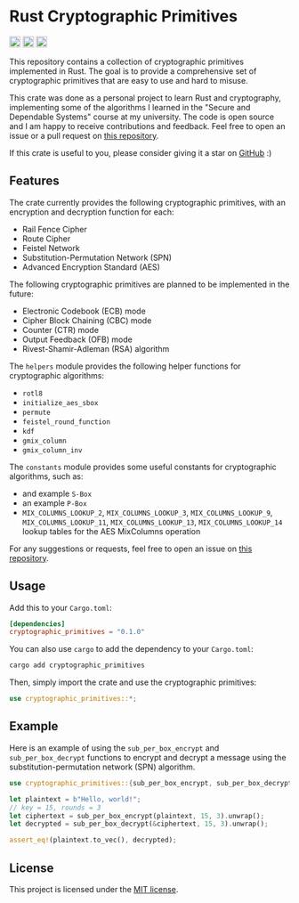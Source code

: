 Rust Cryptographic Primitives
=============================
[<img alt="github" src="https://img.shields.io/badge/github-razvanperial/cryptographic_primitives-8da0cb?style=for-the-badge&labelColor=555555&logo=github" height="20">](https://github.com/razvanperial/cryptographic_primitives)
[<img alt="crates.io" src="https://img.shields.io/crates/v/cryptographic_primitives.svg?style=for-the-badge&color=fc8d62&logo=rust" height="20">](https://crates.io/crates/cryptographic_primitives)
[<img alt="docs.rs" src="https://img.shields.io/badge/docs.rs-cryptographic_primitives-66c2a5?style=for-the-badge&labelColor=555555&logo=docs.rs" height="20">](https://docs.rs/cryptographic_primitives/0.1.0/cryptographic_primitives/)

This repository contains a collection of cryptographic primitives implemented in Rust. The goal is to provide a comprehensive set of cryptographic primitives that are easy to use and hard to misuse. 

This crate was done as a personal project to learn Rust and cryptography, implementing some of the algorithms I learned in the "Secure and Dependable Systems" course at my university. The code is open source and I am happy to receive contributions and feedback. Feel free to open an issue or a pull request on [this repository](https://github.com/razvanperial/cryptographic_primitives).

If this crate is useful to you, please consider giving it a star on [GitHub](https://github.com/razvanperial/cryptographic_primitives) :)

## Features

The crate currently provides the following cryptographic primitives, with an encryption and decryption function for each:

- Rail Fence Cipher
- Route Cipher
- Feistel Network
- Substitution-Permutation Network (SPN)
- Advanced Encryption Standard (AES)

The following cryptographic primitives are planned to be implemented in the future:

- Electronic Codebook (ECB) mode
- Cipher Block Chaining (CBC) mode
- Counter (CTR) mode
- Output Feedback (OFB) mode
- Rivest-Shamir-Adleman (RSA) algorithm

The `helpers` module provides the following helper functions for cryptographic algorithms:

- `rotl8`
- `initialize_aes_sbox`
- `permute`
- `feistel_round_function`
- `kdf`
- `gmix_column`
- `gmix_column_inv`

The `constants` module provides some useful constants for cryptographic algorithms, such as:
- and example `S-Box`
- an example `P-Box`
- `MIX_COLUMNS_LOOKUP_2`, `MIX_COLUMNS_LOOKUP_3`, `MIX_COLUMNS_LOOKUP_9`, `MIX_COLUMNS_LOOKUP_11`, `MIX_COLUMNS_LOOKUP_13`, `MIX_COLUMNS_LOOKUP_14` lookup tables for the AES MixColumns operation


For any suggestions or requests, feel free to open an issue on [this repository](https://github.com/razvanperial/cryptographic_primitives).

## Usage

Add this to your `Cargo.toml`:

```toml
[dependencies]
cryptographic_primitives = "0.1.0"
```
You can also use `cargo` to add the dependency to your `Cargo.toml`:

```sh
cargo add cryptographic_primitives
```

Then, simply import the crate and use the cryptographic primitives:

```rust
use cryptographic_primitives::*;
```

## Example

Here is an example of using the `sub_per_box_encrypt` and `sub_per_box_decrypt` functions to encrypt and decrypt a message using the substitution-permutation network (SPN) algorithm.

```rust
use cryptographic_primitives::{sub_per_box_encrypt, sub_per_box_decrypt};

let plaintext = b"Hello, world!";
// key = 15, rounds = 3
let ciphertext = sub_per_box_encrypt(plaintext, 15, 3).unwrap();
let decrypted = sub_per_box_decrypt(&ciphertext, 15, 3).unwrap();

assert_eq!(plaintext.to_vec(), decrypted);
```

## License

This project is licensed under the [MIT license](https://github.com/razvanperial/cryptographic_primitives/blob/master/LICENSE).
